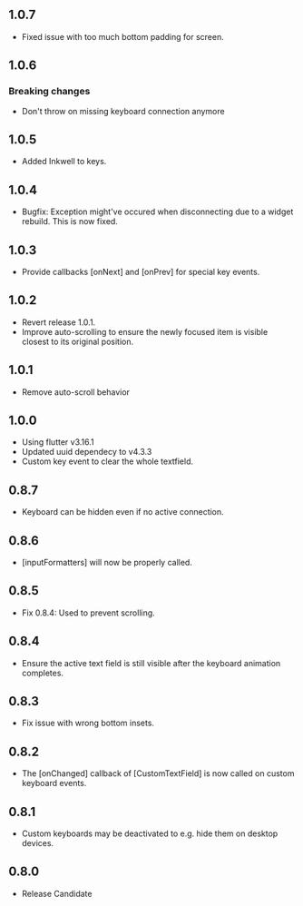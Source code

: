 ## 1.0.7
* Fixed issue with too much bottom padding for screen.

## 1.0.6
### Breaking changes
* Don't throw on missing keyboard connection anymore

## 1.0.5
* Added Inkwell to keys.

## 1.0.4
* Bugfix: Exception might've occured when disconnecting due to a widget rebuild. This is now fixed.

## 1.0.3
* Provide callbacks [onNext] and [onPrev] for special key events.

## 1.0.2
* Revert release 1.0.1.
* Improve auto-scrolling to ensure the newly focused item is visible closest to its original
  position.

## 1.0.1
* Remove auto-scroll behavior

## 1.0.0

* Using flutter v3.16.1
* Updated uuid dependecy to v4.3.3
* Custom key event to clear the whole textfield.

## 0.8.7

* Keyboard can be hidden even if no active connection.

## 0.8.6

* [inputFormatters] will now be properly called.

## 0.8.5

* Fix 0.8.4: Used to prevent scrolling.

## 0.8.4

* Ensure the active text field is still visible after the keyboard animation completes.

## 0.8.3

* Fix issue with wrong bottom insets.

## 0.8.2

* The [onChanged] callback of [CustomTextField] is now called on custom keyboard events.

## 0.8.1

* Custom keyboards may be deactivated to e.g. hide them on desktop devices.

## 0.8.0

* Release Candidate
